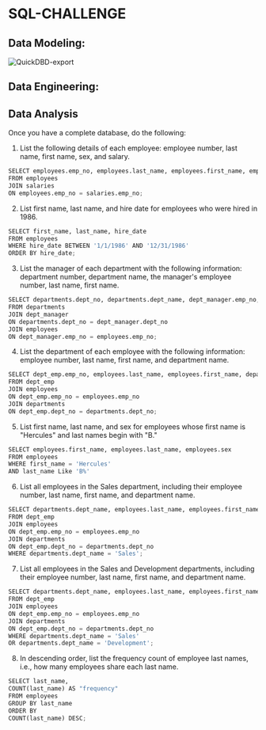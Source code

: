 # SQL-CHALLENGE

## Data Modeling:

![QuickDBD-export](https://user-images.githubusercontent.com/83755866/125277774-396b7100-e355-11eb-92b1-21c8fd5bf038.png)

## Data Engineering:


## Data Analysis

Once you have a complete database, do the following:

1. List the following details of each employee: employee number, last name, first name, sex, and salary.
```python
SELECT employees.emp_no, employees.last_name, employees.first_name, employees.sex, salaries.salary
FROM employees
JOIN salaries
ON employees.emp_no = salaries.emp_no;
```

2. List first name, last name, and hire date for employees who were hired in 1986.
```python
SELECT first_name, last_name, hire_date 
FROM employees
WHERE hire_date BETWEEN '1/1/1986' AND '12/31/1986'
ORDER BY hire_date;
```
3. List the manager of each department with the following information: department number, department name, the manager's employee number, last name, first name.
```python 
SELECT departments.dept_no, departments.dept_name, dept_manager.emp_no, employees.last_name, employees.first_name
FROM departments
JOIN dept_manager
ON departments.dept_no = dept_manager.dept_no
JOIN employees
ON dept_manager.emp_no = employees.emp_no;
```

4. List the department of each employee with the following information: employee number, last name, first name, and department name.
```python
SELECT dept_emp.emp_no, employees.last_name, employees.first_name, departments.dept_name
FROM dept_emp
JOIN employees
ON dept_emp.emp_no = employees.emp_no
JOIN departments
ON dept_emp.dept_no = departments.dept_no;
```

5. List first name, last name, and sex for employees whose first name is "Hercules" and last names begin with "B."
```python
SELECT employees.first_name, employees.last_name, employees.sex
FROM employees
WHERE first_name = 'Hercules'
AND last_name Like 'B%'
```
6. List all employees in the Sales department, including their employee number, last name, first name, and department name.
```python
SELECT departments.dept_name, employees.last_name, employees.first_name
FROM dept_emp
JOIN employees
ON dept_emp.emp_no = employees.emp_no
JOIN departments
ON dept_emp.dept_no = departments.dept_no
WHERE departments.dept_name = 'Sales';
```

7. List all employees in the Sales and Development departments, including their employee number, last name, first name, and department name.
```python
SELECT departments.dept_name, employees.last_name, employees.first_name
FROM dept_emp
JOIN employees
ON dept_emp.emp_no = employees.emp_no
JOIN departments
ON dept_emp.dept_no = departments.dept_no
WHERE departments.dept_name = 'Sales' 
OR departments.dept_name = 'Development';
```

8. In descending order, list the frequency count of employee last names, i.e., how many employees share each last name.
```python
SELECT last_name,
COUNT(last_name) AS "frequency"
FROM employees
GROUP BY last_name
ORDER BY
COUNT(last_name) DESC;
